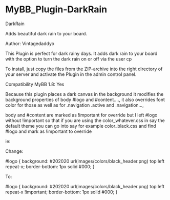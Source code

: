 # MyBB_Plugin-DarkRain


DarkRain

Adds beautiful dark rain to your board.

Author: Vintagedaddyo

This Plugin is perfect for dark rainy days. It adds dark rain to your board with the option to turn the dark rain on or off via the user cp

To install, just copy the files from the ZIP-archive into the right directory of your server and activate the Plugin in the admin control panel.

Compatibility
MyBB 1.8: Yes

Because this plugin places a dark canvas in the background it modifies the background properties of body #logo and #content...., it also overrides font color for those as well as for .navigation .active and .navigation…,

body and #content are marked as !important for override but I left #logo without !important so that if you are using the color_whatever.css in say the default theme you can go into say for example color_black.css and find #logo and mark as !important to override

ie:

Change:

#logo {
    background: #202020 url(images/colors/black_header.png) top left repeat-x;
    border-bottom: 1px solid #000;
}


To:

#logo {
    background: #202020 url(images/colors/black_header.png) top left repeat-x !important;
    border-bottom: 1px solid #000;
}
